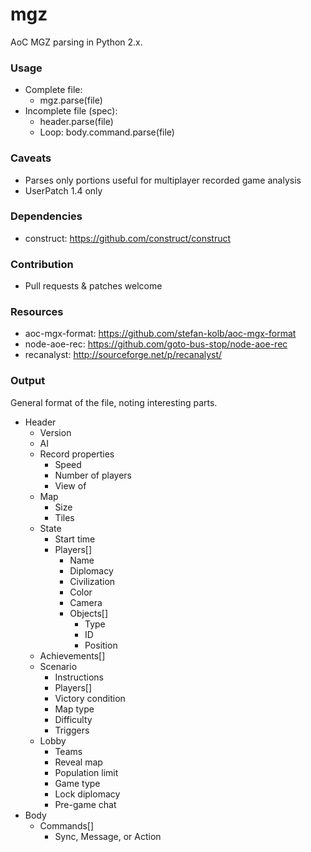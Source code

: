 # mgz

AoC MGZ parsing in Python 2.x.

### Usage
 - Complete file:
   - mgz.parse(file)
 - Incomplete file (spec):
   - header.parse(file)
   - Loop: body.command.parse(file)

### Caveats
 - Parses only portions useful for multiplayer recorded game analysis
 - UserPatch 1.4 only

### Dependencies
 - construct: https://github.com/construct/construct

### Contribution
 - Pull requests & patches welcome

### Resources
 - aoc-mgx-format: https://github.com/stefan-kolb/aoc-mgx-format
 - node-aoe-rec: https://github.com/goto-bus-stop/node-aoe-rec
 - recanalyst: http://sourceforge.net/p/recanalyst/

### Output

General format of the file, noting interesting parts.
- Header
  - Version
  - AI
  - Record properties
    - Speed
    - Number of players
    - View of
  - Map
    - Size
    - Tiles
  - State
    - Start time
    - Players[]
      - Name
      - Diplomacy
      - Civilization
      - Color
      - Camera
      - Objects[]
        - Type
        - ID
        - Position
  - Achievements[]
  - Scenario
    - Instructions
    - Players[]
    - Victory condition
    - Map type
    - Difficulty
    - Triggers
  - Lobby
    - Teams
    - Reveal map
    - Population limit
    - Game type
    - Lock diplomacy
    - Pre-game chat
- Body
  - Commands[]
     - Sync, Message, or Action
